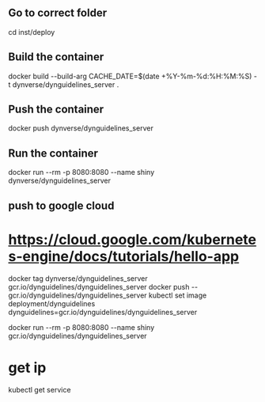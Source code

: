 ## Go to correct folder
cd inst/deploy

## Build the container
docker build --build-arg CACHE_DATE=$(date +%Y-%m-%d:%H:%M:%S) -t dynverse/dynguidelines_server .

## Push the container
docker push dynverse/dynguidelines_server

## Run the container
docker run --rm -p 8080:8080 --name shiny dynverse/dynguidelines_server

## push to google cloud
# https://cloud.google.com/kubernetes-engine/docs/tutorials/hello-app
docker tag dynverse/dynguidelines_server gcr.io/dynguidelines/dynguidelines_server
docker push -- gcr.io/dynguidelines/dynguidelines_server
kubectl set image deployment/dynguidelines dynguidelines=gcr.io/dynguidelines/dynguidelines_server


docker run --rm -p 8080:8080 --name shiny gcr.io/dynguidelines/dynguidelines_server


# get ip
kubectl get service

